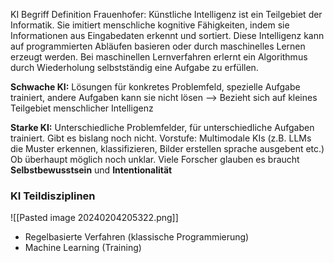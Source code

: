 KI Begriff Definition Frauenhofer: Künstliche Intelligenz ist ein Teilgebiet der Informatik.
Sie imitiert menschliche kognitive Fähigkeiten, indem sie Informationen aus Eingabedaten
erkennt und sortiert. Diese Intelligenz kann auf programmierten Abläufen basieren oder durch
maschinelles Lernen erzeugt werden. Bei maschinellen Lernverfahren erlernt ein Algorithmus
durch Wiederholung selbstständig eine Aufgabe zu erfüllen.

**Schwache KI:** Lösungen für konkretes Problemfeld, spezielle Aufgabe trainiert, andere Aufgaben kann sie nicht lösen --> Bezieht sich auf kleines Teilgebiet menschlicher Intelligenz

**Starke KI:** Unterschiedliche Problemfelder, für unterschiedliche Aufgaben trainiert. Gibt es bislang noch nicht. 
Vorstufe: Multimodale KIs (z.B. LLMs die Muster erkennen, klassifizieren, Bilder erstellen sprache ausgebent etc.)
Ob überhaupt möglich noch unklar. Viele Forscher glauben es braucht **Selbstbewusstsein** und **Intentionalität**

### KI Teildisziplinen
![[Pasted image 20240204205322.png]]
- Regelbasierte Verfahren (klassische Programmierung)
- Machine Learning (Training)